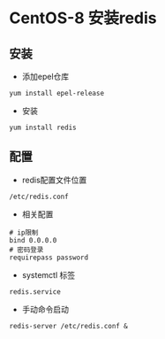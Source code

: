 # CentOS-8 安装redis

## 安装

+ 添加epel仓库

```shell
yum install epel-release
```

+ 安装

```shell
yum install redis
```

## 配置

+ redis配置文件位置

```path
/etc/redis.conf
```

+ 相关配置

```
# ip限制
bind 0.0.0.0
# 密码登录
requirepass password
```

+ systemctl 标签
```
redis.service
```



+ 手动命令启动

```shell
redis-server /etc/redis.conf &
```

